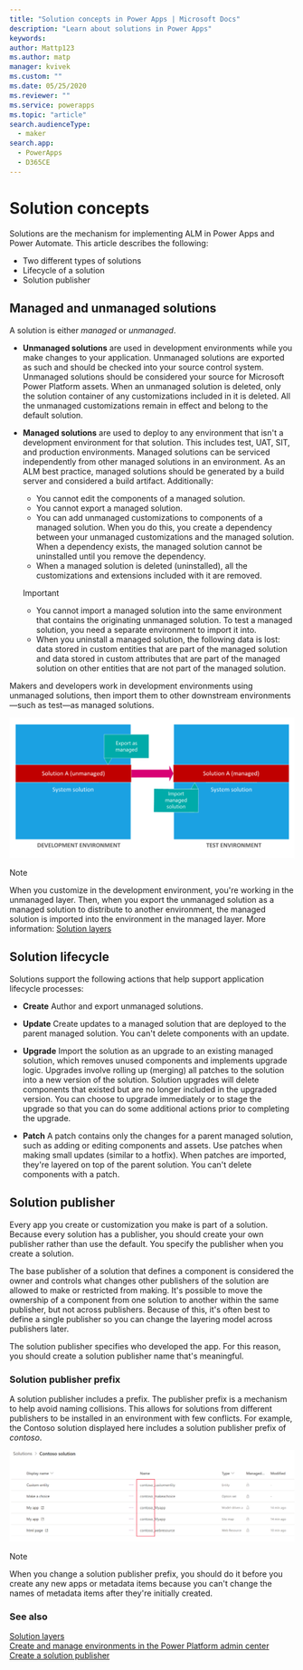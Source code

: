 ```yaml
---
title: "Solution concepts in Power Apps | Microsoft Docs"
description: "Learn about solutions in Power Apps"
keywords: 
author: Mattp123
ms.author: matp
manager: kvivek
ms.custom: ""
ms.date: 05/25/2020
ms.reviewer: ""
ms.service: powerapps
ms.topic: "article"
search.audienceType: 
  - maker
search.app: 
  - PowerApps
  - D365CE
---
```


# Solution concepts 
Solutions are the mechanism for implementing ALM in Power Apps and Power Automate. This article describes the following:
- Two different types of solutions
- Lifecycle of a solution
- Solution publisher

## Managed and unmanaged solutions

A solution is either *managed* or *unmanaged*.

-   **Unmanaged solutions** are used in development environments while you make
    changes to your application. Unmanaged solutions are exported as such and
    should be checked into your source control system. Unmanaged solutions
    should be considered your source for Microsoft Power Platform assets. When an unmanaged solution is deleted, only the solution container of any customizations included in it is deleted. All the unmanaged customizations remain in effect and belong to the default solution.

-   **Managed solutions** are used to deploy to any environment that isn't a
    development environment for that solution. This includes test, UAT, SIT, and
    production environments. Managed solutions can be serviced independently
    from other managed solutions in an environment. As an ALM best practice,
    managed solutions should be generated by a build server and considered a
    build artifact. Additionally:
    
    - You cannot edit the components of a managed solution.
    - You cannot export a managed solution.
    - You can add unmanaged customizations to components of a managed solution. When you do this, you create a dependency between your unmanaged customizations and the managed solution. When a dependency exists, the managed solution cannot be uninstalled until you remove the dependency.
    - When a managed solution is deleted (uninstalled), all the customizations and extensions included with it are removed.

    > [!IMPORTANT]
    > - You cannot import a managed solution into the same environment that contains the originating unmanaged solution. To test a managed solution, you need a separate environment to import it into.
    > - When you uninstall a managed solution, the following data is lost: data stored in custom entities that are part of the managed solution and data stored in custom attributes that are part of the managed solution on other entities that are not part of the managed solution.

Makers and developers work in development environments using unmanaged
solutions, then import them to other downstream environments&mdash;such as test&mdash;as
managed solutions.

![Distribute a solution from dev to test environments](media/dev-to-test-alm.png "Distribute a solution from dev to test environments")

> [!NOTE]
> When you customize in the development environment, you're working in
> the unmanaged layer. Then, when you export the unmanaged solution as a
> managed solution to distribute to another environment, the managed solution
> is imported into the environment in the managed layer. More information:
> [Solution layers](solution-layers-alm.md)<!--Edit okay? The link was to a different "Solution layers" article at https://review.docs.microsoft.com/en-us/powerapps/maker/common-data-service/solution-layers?branch=matp-master-aug).-->

## Solution lifecycle

Solutions support the following actions that help support application lifecycle
processes:

-   **Create** Author and export unmanaged solutions.

-   **Update** Create updates to a managed solution that are deployed to the parent
    managed solution. You can't delete components with an update.<!--Suggested.-->

-   **Upgrade** Import the solution as an upgrade to an existing managed solution,
    which removes unused components and implements upgrade logic. Upgrades
    involve rolling up (merging) all patches to the solution into a new version
    of the solution. Solution upgrades will delete components that existed but
    are no longer included in the upgraded version. You can choose to upgrade
    immediately or to stage the upgrade so that you can do some additional
    actions prior to completing the upgrade.

-   **Patch** A patch contains only the changes for a parent managed solution, such
    as adding or editing components and assets. Use patches when making small
    updates (similar to a hotfix). When patches are imported, they're layered on
    top of the parent solution. You can't delete components with a
    patch.

## Solution publisher 

Every app you create or customization you make is part of a solution. Because
every solution has a publisher, you should create your own publisher rather than use the default. You specify the publisher when you create a solution.

The base publisher of a solution that defines a component is considered the
owner and controls what changes other publishers of the solution are allowed to make or
restricted from making. It's possible to move the ownership of a component from one
solution to another within the same publisher, but not across publishers. Because of this, it's often best to define a single publisher so you can change the
layering model across publishers later.

The solution publisher specifies who developed the app. For this reason, you
should create a solution publisher name that's meaningful.

### Solution publisher prefix

A solution publisher includes a prefix. The publisher prefix is a mechanism to help avoid naming collisions. This allows for solutions from
different publishers to be installed in an environment with few conflicts.
For example, the Contoso solution displayed here includes a solution publisher
prefix of *contoso*.

![Solution publisher prefix example](media/solution-publisher-prefix.png "Solution publisher prefix example")

> [!NOTE]
> When you change a solution publisher prefix, you should do it before
you create any new apps or metadata items because you can't change the names of
metadata items after they're initially created.

### See also
[Solution layers](solution-layers-alm.md) <br />
[Create and manage environments in the Power Platform admin center](https://docs.microsoft.com/power-platform/admin/create-environment) <br />
[Create a solution publisher](/powerapps/maker/common-data-service/change-solution-publisher-prefix#create-a-solution-publisher)
